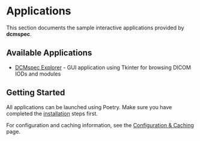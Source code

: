# Applications

This section documents the sample interactive applications provided by **dcmspec**.

## Available Applications

- [DCMspec Explorer](dcmspec-explorer.md) - GUI application using Tkinter for browsing DICOM IODs and modules

## Getting Started

All applications can be launched using Poetry. Make sure you have completed the [installation](../installation.md) steps first.

For configuration and caching information, see the [Configuration & Caching](../configuration.md) page.

